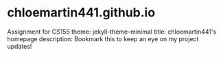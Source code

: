 # chloemartin441.github.io
Assignment for CS155
theme: jekyll-theme-minimal
title: chloemartin441's homepage
description: Bookmark this to keep an eye on my project updates!
